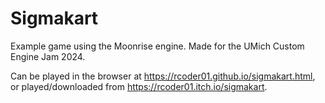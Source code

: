 # Sigmakart

Example game using the Moonrise engine. Made for the UMich Custom Engine Jam 2024.

Can be played in the browser at https://rcoder01.github.io/sigmakart.html, or played/downloaded from https://rcoder01.itch.io/sigmakart.
